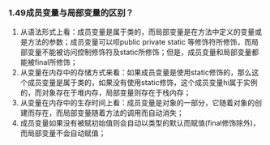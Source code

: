 ### 1.49成员变量与局部变量的区别？

1. 从语法形式上看：成员变量是属于类的，而局部变量是在方法中定义的变量或是方法的参数；成员变量可以呗public private static 等修饰符所修饰，而局部变量不能被访问控制修饰符及static所修饰；但是，成员变量和局部变量都能被final所修饰；
2. 从变量在内存中的存储方式来看：如果成员变量是使用static修饰的，那么这个成员变量是属于类的，如果没有使用static修饰，这个成员变量hi属于实例的，而对象存在于堆内存，局部变量则存在于栈内存；
3. 从变量在内存中的生存时间上看：成员变量是对象的一部分，它随着对象的创建而存在，而局部变量随着方法的调用而自动消失；
4. 成员变量如果没有被赋初始值则会自动以类型的默认而赋值(final修饰除外)，而局部变量不会自动赋值；